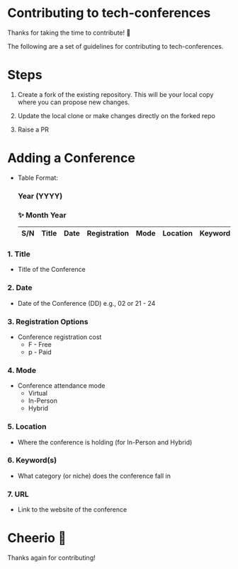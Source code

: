 # Contributing to tech-conferences

Thanks for taking the time to contribute! :tada:

The following are a set of guidelines for contributing to tech-conferences.

# Steps

1. Create a fork of the existing repository. This will be your local copy where you can propose new changes.

2. Update the local clone or make changes directly on the forked repo

3. Raise a PR

# Adding a Conference

- Table Format:

  ### Year (YYYY)

  ### ✨ Month Year

  | S/N | Title                                  | Date      | Registration | Mode      | Location            | Keyword(s)             | URL                                                                     | Perks             
  | --- | -------------------------------------- | --------- | ------------ |---------- |-------------------- |----------------------- |------------------------------------------------------------------------ | ----------------

### 1. Title
- Title of the Conference

### 2. Date
- Date of the Conference (DD)
  e.g., 02 or 21 - 24

### 3. Registration Options
- Conference registration cost
  - F - Free
  - p - Paid

### 4. Mode
- Conference attendance mode
  - Virtual
  - In-Person
  - Hybrid

### 5. Location
- Where the conference is holding (for In-Person and Hybrid)

### 6. Keyword(s)
- What category (or niche) does the conference fall in  

### 7. URL
- Link to the website of the conference

# Cheerio 👋
Thanks again for contributing!
